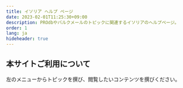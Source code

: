 ```yaml
---
title: イソリア ヘルプ ページ
date: 2023-02-01T11:25:30+09:00
description: PROdbやバルクメールのトピックに関連するイソリアのヘルプページ。
order: 1
lang: ja
hideheader: true
---
```


## 本サイトご利用について

左のメニューからトピックを撰び、閲覧したいコンテンツを撰びください。 

